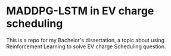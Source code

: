 # MADDPG-LSTM in EV charge scheduling
 This is a repo for my Bachelor's dissertation, a topic about using Reinforcement Learning to solve EV charge Scheduling question. 
